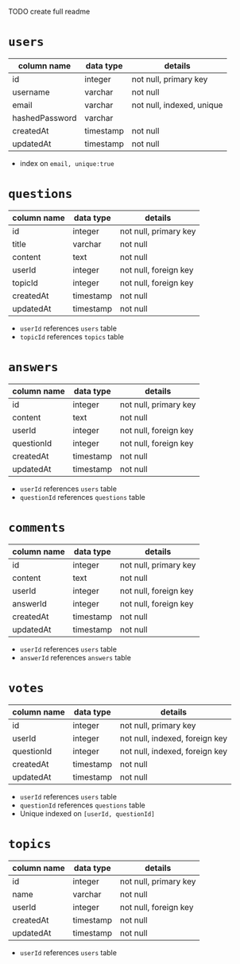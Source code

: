 TODO create full readme 

# `users`
| column name | data type | details |
|-------------|-----------|---------|
| id | integer | not null, primary key |
| username | varchar | not null |
| email | varchar | not null, indexed, unique |
| hashedPassword | varchar | |
| createdAt | timestamp | not null |
| updatedAt | timestamp | not null |
* index on `email, unique:true`

# `questions`
| column name | data type | details |
|-------------|-----------|---------|
| id | integer | not null, primary key |
| title | varchar | not null |
| content | text | not null |
| userId | integer | not null, foreign key |
| topicId | integer | not null, foreign key |
| createdAt | timestamp | not null |
| updatedAt | timestamp |not null |
* `userId` references `users` table
* `topicId` references `topics` table

# `answers`
| column name | data type | details |
|-------------|-----------|---------|
| id | integer | not null, primary key |
| content | text | not null |
| userId | integer | not null, foreign key |
| questionId | integer | not null, foreign key |
| createdAt | timestamp | not null |
| updatedAt | timestamp | not null |
* `userId` references `users` table
* `questionId` references `questions` table

# `comments`
| column name | data type | details |
|-------------|-----------|---------|
| id | integer | not null, primary key |
| content | text | not null |
| userId | integer | not null, foreign key |
| answerId | integer | not null, foreign key |
| createdAt | timestamp | not null |
| updatedAt | timestamp | not null |
* `userId` references `users` table
* `answerId` references `answers` table

# `votes`
| column name | data type | details |
|-------------|-----------|---------|
| id | integer | not null, primary key |
| userId | integer | not null, indexed, foreign key |
| questionId | integer | not null, indexed, foreign key |
| createdAt | timestamp | not null |
| updatedAt | timestamp | not null |
* `userId` references `users` table
* `questionId` references `questions` table
* Unique indexed on `[userId, questionId]`

# `topics`
| column name | data type | details |
|-------------|-----------|---------|
| id | integer | not null, primary key |
| name | varchar | not null |
| userId | integer | not null, foreign key |
| createdAt | timestamp | not null |
| updatedAt | timestamp | not null |
* `userId` references `users` table

